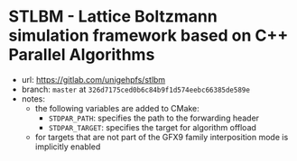 # STLBM - Lattice Boltzmann simulation framework based on C++ Parallel Algorithms

- url: <https://gitlab.com/unigehpfs/stlbm>
- branch: `master` at `326d7175ced0b6c84b9f1d574eebc66385de589e`
- notes:
  - the following variables are added to CMake:
    - `STDPAR_PATH`: specifies the path to the forwarding header
    - `STDPAR_TARGET`: specifies the target for algorithm offload
  - for targets that are not part of the GFX9 family interposition mode is
    implicitly enabled
